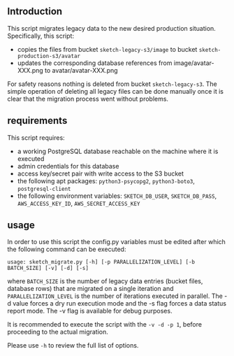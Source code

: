 ## Introduction
This script migrates legacy data to the new desired production situation. Specifically, this script:
* copies the files from bucket ```sketch-legacy-s3/image``` to bucket ```sketch-production-s3/avatar```
* updates the corresponding database references from image/avatar-XXX.png to avatar/avatar-XXX.png

For safety reasons nothing is deleted from bucket ```sketch-legacy-s3```. The simple operation of deleting all legacy files can be done manually once it is clear that the migration process went without problems.

## requirements
This script requires:
* a working PostgreSQL database reachable on the machine where it is executed
* admin credentials for this database
* access key/secret pair with write access to the S3 bucket
* the following apt packages: ```python3-psycopg2```, ```python3-boto3```, ```postgresql-client```
* the following environment variables: ```SKETCH_DB_USER```, ```SKETCH_DB_PASS```, ```AWS_ACCESS_KEY_ID```, ```AWS_SECRET_ACCESS_KEY```
  
## usage

In order to use this script the config.py variables must be edited after which the following command can be executed:
```
usage: sketch_migrate.py [-h] [-p PARALLELIZATION_LEVEL] [-b BATCH_SIZE] [-v] [-d] [-s]
```

where ```BATCH_SIZE``` is the number of legacy data entries (bucket files, database rows) that are migrated on a single iteration and ```PARALLELIZATION_LEVEL``` is the number of iterations executed in parallel. The -d value forces a dry run execution mode and the -s flag forces a data status report mode. The -v flag is available for debug purposes.

It is recommended to execute the script with the ```-v -d -p 1```, before proceeding to the actual migration.

Please use ```-h``` to review the full list of options.
